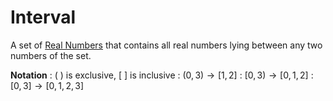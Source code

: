 # Interval

A set of [Real Numbers](real-numbers.md) that contains all real numbers
lying between any two numbers of the set.

**Notation**
: $(\ )$ is exclusive, $[\ ]$ is inclusive
: $(0,3) \to [1,2]$
: $[0,3) \to [0,1,2]$
: $[0,3] \to [0,1,2,3]$
